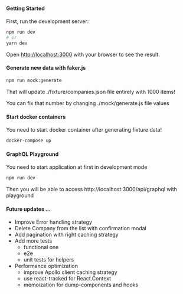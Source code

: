 #### Getting Started

First, run the development server:

```bash
npm run dev
# or
yarn dev
```

Open [http://localhost:3000](http://localhost:3000) with your browser to see the result.

#### Generate new data with faker.js

```bash
npm run mock:generate
```

That will update ./fixture/companies.json file entirely with 1000 items!

You can fix that number by changing ./mock/generate.js file values

#### Start docker containers

You need to start docker container after generating fixture data!

```bash
docker-compose up
```

#### GraphQL Playground

You need to start application at first in development mode

```bash
npm run dev
```

Then you will be able to access http://localhost:3000/api/graphql with playground

#### Future updates ...

- Improve Error handling strategy
- Delete Company from the list with confirmation modal
- Add pagination with right caching strategy
- Add more tests
  - functional one
  - e2e
  - unit tests for helpers
- Performance optimization
  - improve Apollo client caching strategy
  - use react-tracked for React.Context
  - memoization for dump-components and hooks
